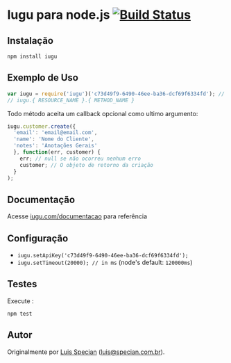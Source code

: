 # Iugu para node.js [![Build Status](https://travis-ci.org/iugu/iugu-node.png?branch=master)](https://travis-ci.org/iugu/iugu-node)

## Instalação

`npm install iugu`

## Exemplo de Uso
```js
var iugu = require('iugu')('c73d49f9-6490-46ee-ba36-dcf69f6334fd'); // Ache sua chave API no Painel
// iugu.{ RESOURCE_NAME }.{ METHOD_NAME }
```
Todo método aceita um callback opcional como ultimo argumento:

```js
iugu.customer.create({
  'email': 'email@email.com',
  'name': 'Nome do Cliente',
  'notes': 'Anotações Gerais'
  }, function(err, customer) {
    err; // null se não ocorreu nenhum erro
    customer; // O objeto de retorno da criação
  }
);
```

## Documentação
Acesse [iugu.com/documentacao](http://iugu.com/documentacao) para referência

## Configuração

 * `iugu.setApiKey('c73d49f9-6490-46ee-ba36-dcf69f6334fd');`
 * `iugu.setTimeout(20000); // in ms` (node's default: `120000ms`)

## Testes
Execute :

`npm test`

## Autor

Originalmente por [Luis Specian](https://github.com/lspecian) (luis@specian.com.br).
